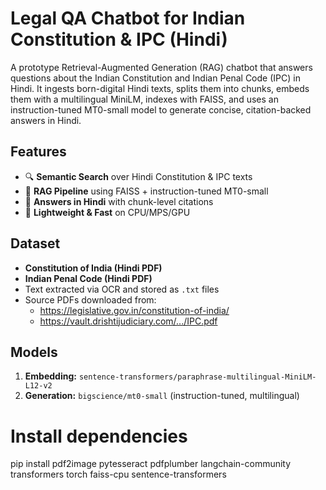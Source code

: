 # Legal QA Chatbot for Indian Constitution & IPC (Hindi)

A prototype Retrieval-Augmented Generation (RAG) chatbot that answers questions about the Indian Constitution and Indian Penal Code (IPC) in Hindi. It ingests born-digital Hindi texts, splits them into chunks, embeds them with a multilingual MiniLM, indexes with FAISS, and uses an instruction-tuned MT0-small model to generate concise, citation-backed answers in Hindi.

## Features

- 🔍 **Semantic Search** over Hindi Constitution & IPC texts  
- 🤖 **RAG Pipeline** using FAISS + instruction-tuned MT0-small  
- 📝 **Answers in Hindi** with chunk-level citations  
- 🚀 **Lightweight & Fast** on CPU/MPS/GPU  

## Dataset

- **Constitution of India (Hindi PDF)**  
- **Indian Penal Code (Hindi PDF)**  
- Text extracted via OCR and stored as `.txt` files  
- Source PDFs downloaded from:
  - https://legislative.gov.in/constitution-of-india/  
  - https://vault.drishtijudiciary.com/.../IPC.pdf

## Models

1. **Embedding:** `sentence-transformers/paraphrase-multilingual-MiniLM-L12-v2`  
2. **Generation:** `bigscience/mt0-small` (instruction-tuned, multilingual)

# Install dependencies
pip install pdf2image pytesseract pdfplumber langchain-community transformers torch faiss-cpu sentence-transformers